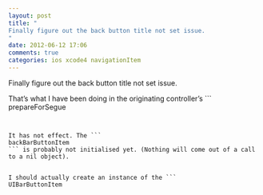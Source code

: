 ```yaml
---
layout: post
title: "
Finally figure out the back button title not set issue.
"
date: 2012-06-12 17:06
comments: true
categories: ios xcode4 navigationItem
---
```


Finally figure out the back button title not set issue.


That’s what I have been doing in the originating controller’s ```
prepareForSegue
``` method:


It has not effect. The ```
backBarButtonItem
``` is probably not initialised yet. (Nothing will come out of a call to a nil object).


I should actually create an instance of the ```
UIBarButtonItem
```

